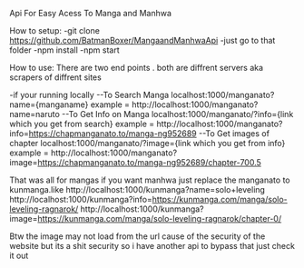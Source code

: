 Api For Easy Acess To Manga and Manhwa


How to setup:
-git clone https://github.com/BatmanBoxer/MangaandManhwaApi 
-just go to that folder 
-npm install
-npm start 

How to use:
There are two end points . both are diffrent servers aka scrapers of diffrent sites
                                                  
-if your running locally 
--To Search Manga 
localhost:1000/manganato?name={manganame}
example = http://localhost:1000/manganato?name=naruto
--To Get Info on Manga
localhost:1000/manganato/?info={link which you get from search}
example = http://localhost:1000/manganato?info=https://chapmanganato.to/manga-ng952689
--To Get images of chapter
localhost:1000/manganato/?image={link which you get from info}
example = http://localhost:1000/manganato?image=https://chapmanganato.to/manga-ng952689/chapter-700.5

That was all for mangas if you want manhwa just replace the manganato to kunmanga.like
http://localhost:1000/kunmanga?name=solo+leveling
http://localhost:1000/kunmanga?info=https://kunmanga.com/manga/solo-leveling-ragnarok/
http://localhost:1000/kunmanga?image=https://kunmanga.com/manga/solo-leveling-ragnarok/chapter-0/

Btw the image may not load from the url cause of the security of the website but its a shit security so i have another api to bypass that just check it out
